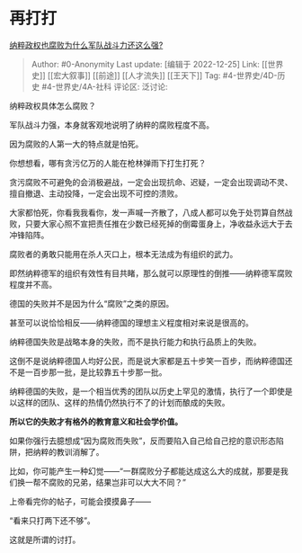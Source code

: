 # 再打打
[纳粹政权也腐败为什么军队战斗力还这么强?](https://www.zhihu.com/question/568009533/answer/2814933549)

> Author: #0-Anonymity
> Last update: [编辑于 2022-12-25]
> Link: [[世界史]] [[宏大叙事]] [[前途]] [[人才流失]] [[王天下]]
> Tag: #4-世界史/4D-历史 #4-世界史/4A-社科
> 评论区:
> 泛讨论:

纳粹政权具体怎么腐败？

军队战斗力强，本身就客观地说明了纳粹的腐败程度不高。

因为腐败的人第一大的特点就是怕死。

你想想看，哪有贪污亿万的人能在枪林弹雨下打生打死？

贪污腐败不可避免的会消极避战，一定会出现抗命、迟疑，一定会出现调动不灵、擅自撤退、主动投降，一定会出现不可控的溃败。

大家都怕死，你看我我看你，发一声喊一齐散了，八成人都可以免于处罚算自然战败，只要大家心照不宣把责任推在少数已经死掉的倒霉蛋身上，净收益永远大于去冲锋陷阵。

腐败者的勇敢只能用在杀人灭口上，根本无法成为有组织的武力。

即然纳粹德军的组织有效性有目共睹，那么就可以原理性的倒推——纳粹德军腐败程度并不高。

德国的失败并不是因为什么“腐败”之类的原因。

甚至可以说恰恰相反——纳粹德国的理想主义程度相对来说是很高的。

纳粹德国失败是战略本身的失败，而不是执行能力和执行品质上的失败。

这倒不是说纳粹德国人均好公民，而是说大家都是五十步笑一百步，而纳粹德国还不是一百步那一批，是比较靠五十步那一批。

纳粹德国的失败，是一个相当优秀的团队以历史上罕见的激情，执行了一个即使是以这样的团队、这样的热情仍然执行不了的计划而酿成的失败。

**所以它的失败才有格外的教育意义和社会学价值。**

如果你强行去臆想成“因为腐败而失败”，反而要陷入自己给自己挖的意识形态陷阱，把纳粹的教训消解了。

比如，你可能产生一种幻觉——“一群腐败分子都能达成这么大的成就，那要是我们换一帮不腐败的兄弟，结果岂非可以大大不同？”

上帝看完你的帖子，可能会摸摸鼻子——

“看来只打两下还不够”。

这就是所谓的讨打。
